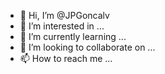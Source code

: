 - 👋 Hi, I’m @JPGoncalv
- 👀 I’m interested in ...
- 🌱 I’m currently learning ...
- 💞️ I’m looking to collaborate on ...
- 📫 How to reach me ...

<!---
JPGoncalv/JPGoncalv is a ✨ special ✨ repository because its `README.md` (this file) appears on your GitHub profile.
You can click the Preview link to take a look at your changes.
--->
